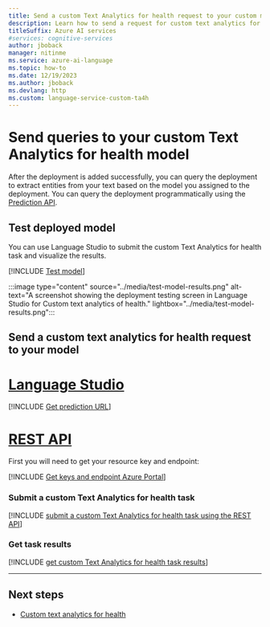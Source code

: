 ```yaml
---
title: Send a custom Text Analytics for health request to your custom model
description: Learn how to send a request for custom text analytics for health.
titleSuffix: Azure AI services
#services: cognitive-services
author: jboback
manager: nitinme
ms.service: azure-ai-language
ms.topic: how-to
ms.date: 12/19/2023
ms.author: jboback
ms.devlang: http
ms.custom: language-service-custom-ta4h
---
```


# Send queries to your custom Text Analytics for health model

After the deployment is added successfully, you can query the deployment to extract entities from your text based on the model you assigned to the deployment.
You can query the deployment programmatically using the [Prediction API](https://aka.ms/ct-runtime-api). 

## Test deployed model

You can use Language Studio to submit the custom Text Analytics for health task and visualize the results. 

[!INCLUDE [Test model](../../includes/custom/language-studio/test-model.md)]

:::image type="content" source="../media/test-model-results.png" alt-text="A screenshot showing the deployment testing screen in Language Studio for Custom text analytics of health." lightbox="../media/test-model-results.png":::


## Send a custom text analytics for health request to your model

# [Language Studio](#tab/language-studio)

[!INCLUDE [Get prediction URL](../../includes/custom/language-studio/get-prediction-url.md)]


# [REST API](#tab/rest-api)

First you will need to get your resource key and endpoint:

[!INCLUDE [Get keys and endpoint Azure Portal](../../includes/key-endpoint-page-azure-portal.md)]


### Submit a custom Text Analytics for health task

[!INCLUDE [submit a custom Text Analytics for health task using the REST API](../includes/rest-api/submit-task.md)]

### Get task results

[!INCLUDE [get custom Text Analytics for health task results](../includes/rest-api/get-results.md)]


---

## Next steps

* [Custom text analytics for health](../overview.md)

